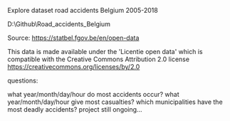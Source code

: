 Explore dataset road accidents Belgium 2005-2018

D:\Github\Road_accidents_Belgium

Source: https://statbel.fgov.be/en/open-data

This data is made available under the 'Licentie open data' which is compatible with the Creative Commons Attribution 2.0 license https://creativecommons.org/licenses/by/2.0

questions:

what year/month/day/hour do most accidents occur?
what year/month/day/hour give most casualties?
which municipalities have the most deadly accidents?
project still ongoing...





